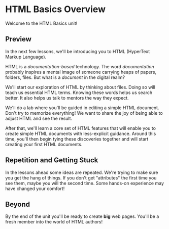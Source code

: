 # HTML Basics Overview

Welcome to the HTML Basics unit!

## Preview

In the next few lessons, we'll be introducing you to HTML (HyperText
Markup Language).

HTML is a _documentation-based_ technology. The word _documentation_ probably
inspires a mental image of someone carrying heaps of papers, folders, files.
But what is a _document_ in the digital realm?

We'll start our exploration of HTML by thinking about files. Doing so will
teach us essential HTML terms. Knowing these words helps us search better.  It
also helps us talk to mentors the way they expect.


We'll do a lab where you'll be guided in editing a simple HTML document. 
Don't try to memorize everything! We want to share the joy of being able to
adjust HTML and see the result.

After that, we'll learn a core set of HTML features that will enable you to create
simple HTML documents with less-explicit guidance. Around this time, you'll then
begin tying these discoveries together and will start creating your first
HTML documents.

## Repetition and Getting Stuck

In the lessons ahead some ideas are repeated. We're trying to make sure you
get the hang of things.  If you don't get "attributes" the first time you see
them, maybe you will the second time.  Some hands-on experience may have changed
your comfort!

## Beyond

By the end of the unit you'll be ready to create **big** web pages. You'll be a
fresh member into the world of HTML authors!